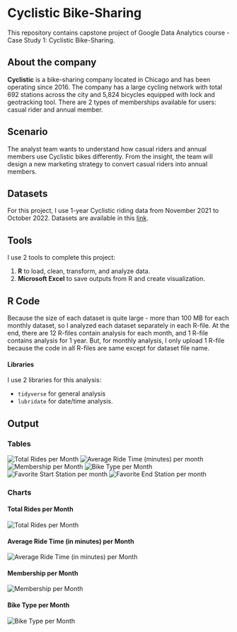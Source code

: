 # Cyclistic Bike-Sharing
This repository contains capstone project of Google Data Analytics course - Case Study 1: Cyclistic Bike-Sharing.

## About the company
**Cyclistic** is a bike-sharing company located in Chicago and has been operating since 2016. The company has a large cycling network with total 692 stations across the city and 5,824 bicycles equipped with lock and geotracking tool. There are 2 types of memberships available for users: casual rider and annual member.

## Scenario
The analyst team wants to understand how casual riders and annual members use Cyclistic bikes differently. From the insight, the team will design a new marketing strategy to convert casual riders into annual members.

## Datasets
For this project, I use 1-year Cyclistic riding data from November 2021 to October 2022. Datasets are available in this [link](https://divvy-tripdata.s3.amazonaws.com/index.html).

## Tools
I use 2 tools to complete this project:
1. **R** to load, clean, transform, and analyze data.
2. **Microsoft Excel** to save outputs from R and create visualization.

## R Code
Because the size of each dataset is quite large - more than 100 MB for each monthly dataset, so I analyzed each dataset separately in each R-file. At the end, there are 12 R-files contain analysis for each month, and 1 R-file contains analysis for 1 year. But, for monthly analysis, I only upload 1 R-file because the code in all R-files are same except for dataset file name.

#### Libraries
I use 2 libraries for this analysis:
* `tidyverse` for general analysis
* `lubridate` for date/time analysis.

## Output
### Tables
![Total Rides per Month](https://github.com/salmiah-ls/Cyclistic-Bike-Sharing/blob/main/table_total_rides.png)
![Average Ride Time (minutes) per month](https://github.com/salmiah-ls/Cyclistic-Bike-Sharing/blob/main/table_avg_ride_time.png)
![Membership per Month](https://github.com/salmiah-ls/Cyclistic-Bike-Sharing/blob/main/table_membership.png)
![Bike Type per Month](https://github.com/salmiah-ls/Cyclistic-Bike-Sharing/blob/main/table_bike_type.png)
![Favorite Start Station per month](https://github.com/salmiah-ls/Cyclistic-Bike-Sharing/blob/main/table_favorite_start_station.png)
![Favorite End Station per month](https://github.com/salmiah-ls/Cyclistic-Bike-Sharing/blob/main/table_favorite_end_station.png)

### Charts
#### Total Rides per Month
![Total Rides per Month](https://github.com/salmiah-ls/Cyclistic-Bike-Sharing/blob/main/chart_total_rides.png)

#### Average Ride Time (in minutes) per Month
![Average Ride Time (in minutes) per Month](https://github.com/salmiah-ls/Cyclistic-Bike-Sharing/blob/main/chart_avg_ride_time.png)

#### Membership per Month
![Membership per Month](https://github.com/salmiah-ls/Cyclistic-Bike-Sharing/blob/main/chart_membership.png)

#### Bike Type per Month
![Bike Type per Month](https://github.com/salmiah-ls/Cyclistic-Bike-Sharing/blob/main/chart_bike_type.png)
